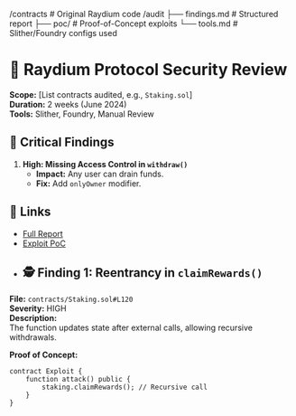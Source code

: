 /contracts     # Original Raydium code
/audit
  ├── findings.md   # Structured report
  ├── poc/         # Proof-of-Concept exploits
  └── tools.md     # Slither/Foundry configs used
  # 🔎 Raydium Protocol Security Review  
**Scope:** [List contracts audited, e.g., `Staking.sol`]  
**Duration:** 2 weeks (June 2024)  
**Tools:** Slither, Foundry, Manual Review  

## 🚨 Critical Findings  
1. **High: Missing Access Control in `withdraw()`**  
   - **Impact:** Any user can drain funds.  
   - **Fix:** Add `onlyOwner` modifier.  

## 🔗 Links  
- [Full Report](audit/findings.md)  
- [Exploit PoC](audit/poc/reentrancy.sol)
- ## 🕵️ Finding 1: Reentrancy in `claimRewards()`  
**File:** `contracts/Staking.sol#L120`  
**Severity:** HIGH  
**Description:**  
The function updates state after external calls, allowing recursive withdrawals.  

**Proof of Concept:**  
```solidity
contract Exploit {
    function attack() public {
        staking.claimRewards(); // Recursive call
    }
}
